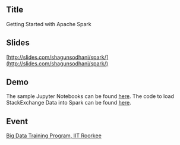 ## Title

Getting Started with Apache Spark

## Slides

[http://slides.com/shagunsodhani/spark/](http://slides.com/shagunsodhani/spark/)

## Demo

The sample Jupyter Notebooks can be found [here](https://github.com/shagunsodhani/iota/tree/master/notebook). The code to load StackExchange Data into Spark can be found [here](https://github.com/shagunsodhani/iota). 

## Event

[Big Data Training Program, IIT Roorkee](http://www.iitr.ac.in/media/facspace/patelfec/16Bit/index.html)

